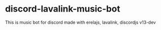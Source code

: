# discord-lavalink-music-bot
This is music bot for discord made with erelajs, lavalink, discordjs v13-dev
